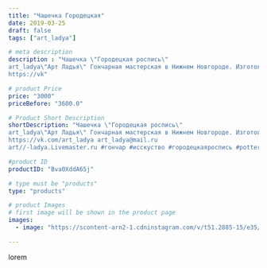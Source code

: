 ```yaml
---
title: "Чашечка Городецкая"
date: 2019-03-25
draft: false
tags: ["art_ladya"]

# meta description
description : "Чашечка \"Городецкая роспись\" 
art_ladya\"Арт Ладья\" Гончарная мастерская в Нижнем Новгороде. Изготовление керамики и мастер//-классы по обучению. 
https://vk"

# product Price
price: "3000"
priceBefore: "3600.0"

# Product Short Description
shortDescription: "Чашечка \"Городецкая роспись\" 
art_ladya\"Арт Ладья\" Гончарная мастерская в Нижнем Новгороде. Изготовление керамики и мастер//-классы по обучению. 
https://vk.com/art_ladya art_ladya@mail.ru 
art//-ladya.Livemaster.ru #гончар #исскуство #городецкаяроспись #potter #керамикадляинтерьера #керамикаручнаяработа #гончарнаямастерская #лягушка #handmade #посудаизглины #керамика #гончарнаяпосуда #эксклюзивнаякерамика #dishes #decor #ceramicar #петушёк #claygoods #tankard #earthenware #ceramic #design #кружка #чашечки #restaurant #ceramicart #летниимотивы #clay #роспись #авторскаякерамика"

#product ID
productID: "Bva0XddA65j"

# type must be "products"
type: "products"

# product Images
# first image will be shown in the product page
images:
  - image: "https://scontent-arn2-1.cdninstagram.com/v/t51.2885-15/e35/53789009_425986898152787_3824137762270326413_n.jpg?tp=1&_nc_ht=scontent-arn2-1.cdninstagram.com&_nc_cat=111&_nc_ohc=Wy394_yI4JwAX-fnECw&ccb=7-4&oh=84e22cc0f7a7af17fbf1dc14346bd288&oe=60832E24&_nc_sid=86f79a&ig_cache_key=MjAwNzE0Njg5NDUzODgxMzAyNw%3D%3D.2-ccb7-4"

---
```

lorem
